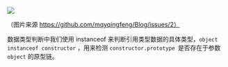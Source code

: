 ![](https://github.com/mqyqingfeng/Blog/raw/master/Images/prototype5.png)

（图片来源 https://github.com/mqyqingfeng/Blog/issues/2）

数据类型判断中我们使用 instanceof 来判断引用类型数据的具体类型，`object instanceof constructor` ，用来检测 `constructor.prototype `是否存在于参数 `object` 的原型链。